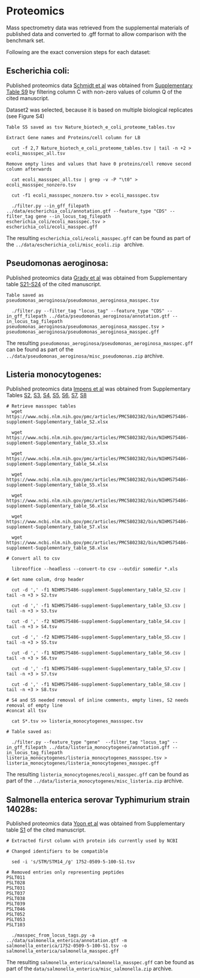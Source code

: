 # Proteomics

Mass spectrometry data was retrieved from the supplemental materials of published data and converted to .gff format to allow comparison with the benchmark set.

Following are the exact conversion steps for each dataset:

## Escherichia coli:

Published proteomics data [Schmidt et al](https://doi.org/10.1038/nbt.3418) was obtained from [Supplementary Table S9](https://static-content.springer.com/esm/art\%3A10.1038\%2Fnbt.3418/MediaObjects/41587_2016_BFnbt3418_MOESM18_ESM.xlsx) by filtering column C with non-zero values of column Q of the cited manuscript.

Dataset2 was selected, because it is based on multiple biological replicates (see Figure S4)

```
Table S5 saved as tsv Nature_biotech_e_coli_proteome_tables.tsv

Extract Gene names and Proteins/cell column for LB 

  cut -f 2,7 Nature_biotech_e_coli_proteome_tables.tsv | tail -n +2 > ecoli_massspec_all.tsv
  
Remove empty lines and values that have 0 proteins/cell remove second column afterwards

  cat ecoli_massspec_all.tsv | grep -v -P "\t0" > ecoli_massspec_nonzero.tsv
  
  cut -f1 ecoli_massspec_nonzero.tsv > ecoli_massspec.tsv

  ./filter.py --in_gff_filepath ../data/escherichia_coli/annotation.gtf --feature_type "CDS" --filter_tag gene --in_locus_tag_filepath escherichia_coli/ecoli_massspec.tsv > escherichia_coli/ecoli_masspec.gff
```
The resulting ```escherichia_coli/ecoli_masspec.gff``` can be found as part of the ```../data/escherichia_coli/misc_ecoli.zip ``` archive.

## Pseudomonas aeroginosa:

Published proteomics data [Grady et al](https://dx.doi.org/10.1186%2Fs12864-017-3708-4) was obtained from Supplementary table [S21-S24](https://dx.doi.org/10.1186%2Fs12864-017-3708-4) of the cited manuscript.

```
Table saved as pseudomonas_aeroginosa/pseudomonas_aeroginosa_masspec.tsv

  ./filter.py --filter_tag "locus_tag" --feature_type "CDS" --in_gff_filepath ../data/pseudomonas_aeroginosa/annotation.gtf --in_locus_tag_filepath pseudomonas_aeroginosa/pseudomonas_aeroginosa_masspec.tsv > pseudomonas_aeroginosa/pseudomonas_aeroginosa_masspec.gff
```
The resulting ```pseudomonas_aeroginosa/pseudomonas_aeroginosa_masspec.gff``` can be found as part of the ```../data/pseudomonas_aeroginosa/misc_pseudomonas.zip``` archive.

## Listeria monocytogenes:

Published proteomics data [Impens et al](https://doi.org/10.1038/nmicrobiol.2017.5) was obtained from Supplementary Tables
[S2](https://www.ncbi.nlm.nih.gov/pmc/articles/PMC5802382/bin/NIHMS75486-supplement-Supplementary_table_S2.xlsx),
[S3](https://www.ncbi.nlm.nih.gov/pmc/articles/PMC5802382/bin/NIHMS75486-supplement-Supplementary_table_S3.xlsx),
[S4](https://www.ncbi.nlm.nih.gov/pmc/articles/PMC5802382/bin/NIHMS75486-supplement-Supplementary_table_S4.xlsx),
[S5](https://www.ncbi.nlm.nih.gov/pmc/articles/PMC5802382/bin/NIHMS75486-supplement-Supplementary_table_S5.xlsx),
[S6](https://www.ncbi.nlm.nih.gov/pmc/articles/PMC5802382/bin/NIHMS75486-supplement-Supplementary_table_S6.xlsx),
[S7](https://www.ncbi.nlm.nih.gov/pmc/articles/PMC5802382/bin/NIHMS75486-supplement-Supplementary_table_S7.xlsx),
[S8](https://www.ncbi.nlm.nih.gov/pmc/articles/PMC5802382/bin/NIHMS75486-supplement-Supplementary_table_S8.xlsx)

```
# Retrieve massspec tables
  wget https://www.ncbi.nlm.nih.gov/pmc/articles/PMC5802382/bin/NIHMS75486-supplement-Supplementary_table_S2.xlsx
  
  wget https://www.ncbi.nlm.nih.gov/pmc/articles/PMC5802382/bin/NIHMS75486-supplement-Supplementary_table_S3.xlsx
  
  wget https://www.ncbi.nlm.nih.gov/pmc/articles/PMC5802382/bin/NIHMS75486-supplement-Supplementary_table_S4.xlsx
  
  wget https://www.ncbi.nlm.nih.gov/pmc/articles/PMC5802382/bin/NIHMS75486-supplement-Supplementary_table_S5.xlsx
  
  wget https://www.ncbi.nlm.nih.gov/pmc/articles/PMC5802382/bin/NIHMS75486-supplement-Supplementary_table_S6.xlsx
  
  wget https://www.ncbi.nlm.nih.gov/pmc/articles/PMC5802382/bin/NIHMS75486-supplement-Supplementary_table_S7.xlsx
  
  wget https://www.ncbi.nlm.nih.gov/pmc/articles/PMC5802382/bin/NIHMS75486-supplement-Supplementary_table_S8.xlsx
  
# Convert all to csv

  libreoffice --headless --convert-to csv --outdir somedir *.xls

# Get name colum, drop header

  cut -d ',' -f1 NIHMS75486-supplement-Supplementary_table_S2.csv | tail -n +3 > S2.tsv
  
  cut -d ',' -f1 NIHMS75486-supplement-Supplementary_table_S3.csv | tail -n +3 > S3.tsv
  
  cut -d ',' -f2 NIHMS75486-supplement-Supplementary_table_S4.csv | tail -n +3 > S4.tsv
  
  cut -d ',' -f2 NIHMS75486-supplement-Supplementary_table_S5.csv | tail -n +3 > S5.tsv
  
  cut -d ',' -f1 NIHMS75486-supplement-Supplementary_table_S6.csv | tail -n +3 > S6.tsv
  
  cut -d ',' -f1 NIHMS75486-supplement-Supplementary_table_S7.csv | tail -n +3 > S7.tsv
  
  cut -d ',' -f1 NIHMS75486-supplement-Supplementary_table_S8.csv | tail -n +3 > S8.tsv
  
# S4 and S5 needed removal of inline comments, empty lines, S2 needs removal of empty line
#concat all tsv

  cat S*.tsv >> listeria_monocytogenes_massspec.tsv

# Table saved as: 

  ./filter.py --feature_type "gene"  --filter_tag "locus_tag" --in_gff_filepath ../data/listeria_monocytogenes/annotation.gff --in_locus_tag_filepath listeria_monocytogenes/listeria_monocytogenes_massspec.tsv > listeria_monocytogenes/listeria_monocytogenes_masspec.gff
```
The resulting ```listeria_monocytogenes/ecoli_masspec.gff``` can be found as part of the ```../data/listeria_monocytogenes/misc_listeria.zip``` archive.

## Salmonella enterica serovar Typhimurium strain 14028s:

Published proteomics data [Yoon et al](https://dx.doi.org/10.1186%2F1752-0509-5-100) was obtained from Supplementary table [S1](https://www.ncbi.nlm.nih.gov/pmc/articles/PMC3213010/bin/1752-0509-5-100-S1.XLSX) of the cited manuscript.

```
# Extracted first column with protein ids currently used by NCBI

# Changed identifiers to be compatible

  sed -i 's/STM/STM14_/g' 1752-0509-5-100-S1.tsv

# Removed entries only representing peptides
PSLT011
PSLT028
PSLT031
PSLT037
PSLT038
PSLT039
PSLT046
PSLT052
PSLT053
PSLT103

  ./masspec_from_locus_tags.py -a ../data/salmonella_enterica/annotation.gtf -m salmonella_enterica/1752-0509-5-100-S1.tsv -o salmonella_enterica/salmonella_masspec.gff
```

The resulting ```salmonella_enterica/salmonella_masspec.gff``` can be found as part of the ```data/salmonella_enterica/misc_salmonella.zip``` archive.
